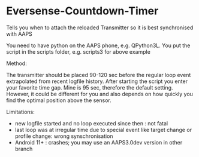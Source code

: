 # Eversense-Countdown-Timer
Tells you when to attach the reloaded Transmitter so it is best synchronised with AAPS

You need to have python on the AAPS phone, e.g. QPython3L.
You put the script in the scripts folder, e.g. scripts3 for above example

Method:

The transmitter should be placed 90-120 sec before the regular loop event extrapolated from recent logfile history.
After starting the script you enter your favorite time gap. Mine is 95 sec, therefore the default setting.
However, it could be different for you and also depends on how quickly you find the optimal position above the sensor.

Limitations:
- new logfile started and no loop executed since then : not fatal
- last loop was at irregular time due to special event like target change or profile change: wrong synschronisation
- Android 11+ : crashes; you may use an AAPS3.0dev version in other branch 
